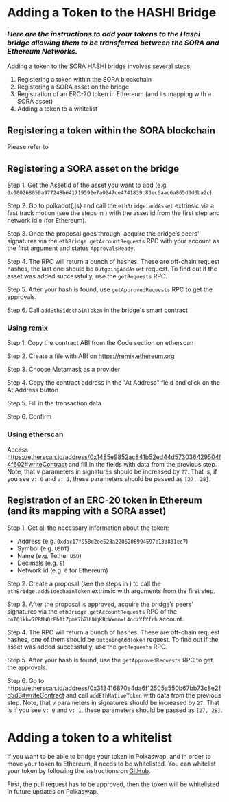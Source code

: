 # Adding a Token to the HASHI Bridge #
### *Here are the instructions to add your tokens to the Hashi bridge allowing them to be transferred between the SORA and Ethereum Networks.*

Adding a token to the SORA HASHI bridge involves several steps;
1. Registering a token within the SORA blockchain
2. Registering a SORA asset on the bridge
3. Registration of an ERC-20 token in Ethereum (and its mapping with a SORA asset)
4. Adding a token to a whitelist

## Registering a token within the SORA blockchain ##

Please refer to 

## Registering a SORA asset on the bridge ##

Step 1. Get the AssetId of the asset you want to add (e.g. `0x000268050a977248b641719592e7a0247ce4741839c83ec6aac6a865d3d0ba2c`).

Step 2. Go to polkadot{.js} and call the `ethBridge.addAsset` extrinsic via a fast track motion (see the steps in ) with the asset id from the first step and network id `0` (for Ethereum).

Step 3. Once the proposal goes through, acquire the bridge’s peers' signatures via the `ethBridge.getAccountRequests` RPC with your account as the first argument and status `ApprovalsReady`.

Step 4. The RPC will return a bunch of hashes. These are off-chain request hashes, the last one should be `OutgoingAddAsset` request. To find out if the asset was added successfully, use the `getRequests` RPC.

Step 5. After your hash is found, use `getApprovedRequests` RPC to get the approvals.

Step 6. Call `addEthSidechainToken` in the bridge's smart contract

### Using remix ###

Step 1. Copy the contract ABI from the Code section on etherscan

Step 2. Create a file with ABI on https://remix.ethereum.org

Step 3. Choose Metamask as a provider

Step 4. Copy the contract address in the "At Address" field and click on the At Address button

Step 5. Fill in the transaction data

Step 6. Confirm

### Using etherscan ###

Access https://etherscan.io/address/0x1485e9852ac841b52ed44d573036429504f4f602#writeContract and fill in the fields with data from the previous step. Note, that v parameters in signatures should be increased by `27`. That is, if you see `v: 0` and `v: 1`, these parameters should be passed as `[27, 28]`.

## Registration of an ERC-20 token in Ethereum (and its mapping with a SORA asset) ##

Step 1. Get all the necessary information about the token:
* Address (e.g. `0xdac17f958d2ee523a2206206994597c13d831ec7`)
* Symbol (e.g. `USDT`)
* Name (e.g. Tether `USD`)
* Decimals (e.g. `6`)
* Network id (e.g. `0` for Ethereum)

Step 2. Create a proposal (see the steps in ) to call the `ethBridge.addSidechainToken` extrinsic with arguments from the first step.

Step 3. After the proposal is approved, acquire the bridge’s peers' signatures via the `ethBridge.getAccountRequests` RPC of the `cnTQ1kbv7PBNNQrEb1tZpmK7hZUUWqKBpWxmnxL4nczYfYfrh` account.

Step 4. The RPC will return a bunch of hashes. These are off-chain request hashes, one of them should be `OutgoingAddToken` request. To find out if the asset was added successfully, use the `getRequests` RPC.

Step 5. After your hash is found, use the `getApprovedRequests` RPC to get the approvals.

Step 6. Go to https://etherscan.io/address/0x313416870a4da6f12505a550b67bb73c8e21d5d3#writeContract and call `addEthNativeToken` with data from the previous step. Note, that v parameters in signatures should be increased by `27`. That is if you see `v: 0` and `v: 1`, these parameters should be passed as `[27, 28]`.

# Adding a token to a whitelist

 If you want to be able to bridge your token in Polkaswap, and in order to move your token to Ethereum, it needs to be whitelisted. You can whitelist your token by following the instructions on [GitHub](https://github.com/sora-xor/polkaswap-token-whitelist-config).

First, the pull request has to be approved, then the token will be whitelisted in future updates on Polkaswap.


